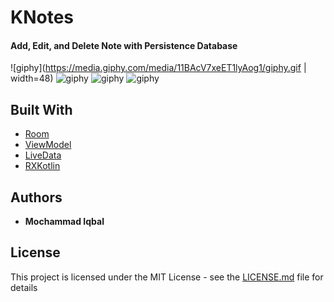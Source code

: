 
# KNotes

#### Add, Edit, and Delete Note with Persistence Database
![giphy](https://media.giphy.com/media/11BAcV7xeET1lyAog1/giphy.gif | width=48)
![giphy](https://media.giphy.com/media/ftdWleTOQQ3kVgw1EI/giphy.gif)
![giphy](https://media.giphy.com/media/3JYpWygQB02rTOL3NE/giphy.gif)
![giphy](https://media.giphy.com/media/1n4IDRzXArf34rQe9y/giphy.gif)   

## Built With

* [Room](http://www.dropwizard.io/1.0.2/docs/)
* [ViewModel](https://developer.android.com/topic/libraries/architecture/viewmodel)
* [LiveData](https://developer.android.com/topic/libraries/architecture/livedata)
* [RXKotlin](https://github.com/ReactiveX/RxKotlin)

## Authors

* **Mochammad Iqbal**

## License

This project is licensed under the MIT License - see the [LICENSE.md](LICENSE.md) file for details
